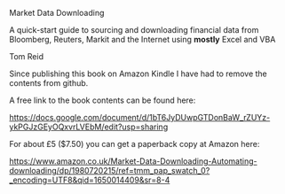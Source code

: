Market Data Downloading

A quick-start guide to sourcing and downloading financial data from
Bloomberg, Reuters, Markit and the Internet using **mostly** Excel and VBA

Tom Reid

Since publishing this book on Amazon Kindle I have had to remove the contents from github.

A free link to the book contents can be found here:

https://docs.google.com/document/d/1bT6JyDUwpGTDonBaW_rZUYz-ykPGJzGEyOQxvrLVEbM/edit?usp=sharing

For about £5 ($7.50) you can get a paperback copy at Amazon here:

https://www.amazon.co.uk/Market-Data-Downloading-Automating-downloading/dp/1980720215/ref=tmm_pap_swatch_0?_encoding=UTF8&qid=1650014409&sr=8-4
